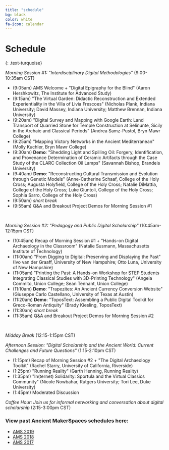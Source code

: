 ```yaml
---
title: "schedule"
bg: black
color: white
fa-icon: calendar
---
```


# Schedule
{: .text-turquoise}

<em>Morning Session #1: "Interdisciplinary Digital Methodologies"</em> (9:00-10:35am CST)

- (9:05am) AMS Welcome + "Digital Epigraphy for the Blind" (Aaron Hershkowitz, The Institute for Advanced Study)
- (9:15am) "The Virtual Garden: Didactic Reconstruction and Extended Experientiality in the Villa of Livia Frescoes" (Nicholas Plank, Indiana University; David Massey, Indiana University; Matthew Brennan, Indiana University)
- (9:20am) "Digital Survey and Mapping with Google Earth: Land Transport of Quarried Stone for Temple Construction at Selinunte, Sicily in the Archaic and Classical Periods" (Andrea Samz-Pustol, Bryn Mawr College)
- (9:25am) "Mapping Victory Networks in the Ancient Mediterranean" (Molly Kuchler, Bryn Mawr College)
- (9:30am) **Demo**: "Shedding Light and Spilling Oil: Forgery, Identification, and Provenance Determination of Ceramic Artifacts through the Case Study of the CLARC Collection Oil Lamps" (Savannah Bishop, Brandeis University)
- (9:40am) **Demo**: "Reconstructing Cultural Transmission and Evolution through Genetic Models" (Anne-Catherine Schaaf, College of the Holy Cross; Augusta Holyfield, College of the Holy Cross; Natalie DiMattia, College of the Holy Cross; Luke Giuntoli, College of the Holy Cross; Sophia Sarro, College of the Holy Cross)
- (9:50am) <em>short break</em>
- (9:55am) Q&A and Breakout Project Demos for Morning Session #1
<br/>

<em>Morning Session #2: "Pedagogy and Public Digital Scholarship"</em> (10:45am-12:15pm CST)

- (10:45am) Recap of Morning Session #1 + "Hands-on Digital Archaeology in the Classroom" (Natalie Susmann, Massachusetts Institute of Technology)
- (11:00am) "From Digging to Digital: Preserving and Displaying the Past" (Ivo van der Graaff, University of New Hampshire; Otto Luna, University of New Hampshire)
- (11:05am) "Printing the Past: A Hands-on Workshop for STEP Students Integrating Classical Studies with 3D-Printing Technology" (Angela Commito, Union College; Sean Tennant, Union College)
- (11:10am) **Demo**: "Trapezites: An Ancient Currency Conversion Website" (Giuseppe Carlo Castellano, University of Texas at Austin)
- (11:20am) **Demo**: "ToposText: Assembling a Public Digital Toolkit for Greco-Roman Antiquity" (Brady Kiesling, ToposText)
- (11:30am) <em>short break</em>
- (11:35am) Q&A and Breakout Project Demos for Morning Session #2
<br/>

<em>Midday Break</em> (12:15-1:15pm CST)

<em>Afternoon Session: "Digital Scholarship and the Ancient World: Current Challenges and Future Questions"</em> (1:15-2:10pm CST)

- (1:15pm) Recap of Morning Session #2 + "The Digital Archaeology Toolkit" (Rachel Starry, University of California, Riverside)
- (1:25pm) "Running Reality" (Garth Henning, Running Reality)
- (1:35pm) "In(ternet) Solidarity: Sportula and the Virtual Classics Community" (Nicole Nowbahar, Rutgers University; Tori Lee, Duke University)
- (1:45pm) Moderated Discussion

<em>Coffee Hour: Join us for informal networking and conversation about digital scholarship</em> (2:15-3:00pm CST)
<br/>

### View past Ancient MakerSpaces schedules here:
- [AMS 2019](https://diyclassics.github.io/ams-2019/)
- [AMS 2018](https://diyclassics.github.io/ams-2018/)
- [AMS 2017](https://diyclassics.github.io/ams/)
